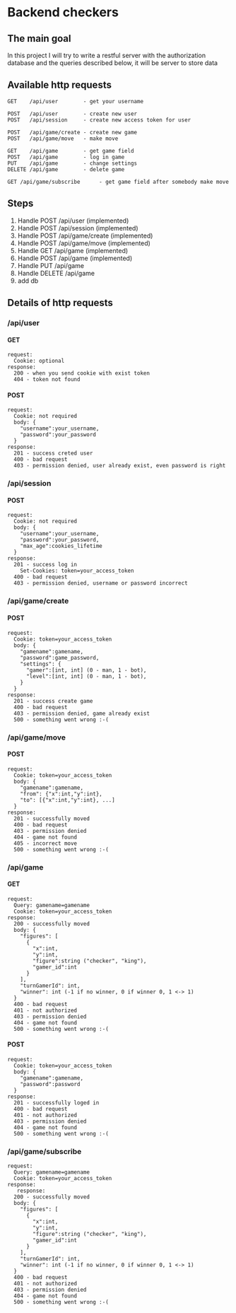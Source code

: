 # Backend checkers

## The main goal
In this project I will try to write a restful server with the authorization database and the queries described below,
it will be server to store data

## Available http requests
    GET    /api/user        - get your username

    POST   /api/user        - create new user 
    POST   /api/session     - create new access token for user 
    
    POST   /api/game/create - create new game
    POST   /api/game/move   - make move
    
    GET    /api/game        - get game field
    POST   /api/game        - log in game
    PUT    /api/game        - change settings
    DELETE /api/game        - delete game

    GET /api/game/subscribe      - get game field after somebody make move
    
    
## Steps
1. Handle POST   /api/user (implemented)
2. Handle POST   /api/session (implemented)
3. Handle POST   /api/game/create (implemented)
4. Handle POST   /api/game/move (implemented)
5. Handle GET    /api/game (implemented)
6. Handle POST   /api/game (implemented)
7. Handle PUT    /api/game 
8. Handle DELETE /api/game 
9. add db

## Details of http requests
### /api/user
#### GET
    request:
      Cookie: optional
    response:
      200 - when you send cookie with exist token
      404 - token not found
#### POST
    request:
      Cookie: not required
      body: {
        "username":your_username, 
        "password":your_password
      }
    response:
      201 - success creted user
      400 - bad request
      403 - permission denied, user already exist, even password is right
### /api/session
#### POST
    request:
      Cookie: not required
      body: {
        "username":your_username, 
        "password":your_password,
        "max_age":cookies_lifetime
      }
    response:
      201 - success log in
        Set-Cookies: token=your_access_token
      400 - bad request
      403 - permission denied, username or password incorrect
### /api/game/create
#### POST
    request:
      Cookie: token=your_access_token
      body: {
        "gamename":gamename, 
        "password":game_password,
        "settings": {
          "gamer":[int, int] (0 - man, 1 - bot),
          "level":[int, int] (0 - man, 1 - bot),
        }
      }
    response:
      201 - success create game
      400 - bad request
      403 - permission denied, game already exist
      500 - something went wrong :-(
### /api/game/move
#### POST
    request:
      Cookie: token=your_access_token
      body: {
        "gamename":gamename, 
        "from": {"x":int,"y":int},
        "to": [{"x":int,"y":int}, ...]
      }
    response:
      201 - successfully moved
      400 - bad request
      403 - permission denied
      404 - game not found
      405 - incorrect move
      500 - something went wrong :-(
### /api/game
#### GET
    request:
      Query: gamename=gamename
      Cookie: token=your_access_token
    response:
      200 - successfully moved
      body: {
        "figures": [
          {
            "x":int, 
            "y":int, 
            "figure":string ("checker", "king"), 
            "gamer_id":int
          }
        ],
        "turnGamerId": int,
        "winner": int (-1 if no winner, 0 if winner 0, 1 <-> 1)
      }
      400 - bad request
      401 - not authorized
      403 - permission denied
      404 - game not found
      500 - something went wrong :-(
#### POST
    request:
      Cookie: token=your_access_token
      body: {
        "gamename":gamename,
        "password":password
      }
    response:
      201 - successfully loged in
      400 - bad request
      401 - not authorized
      403 - permission denied
      404 - game not found
      500 - something went wrong :-(
### /api/game/subscribe
    request:
      Query: gamename=gamename
      Cookie: token=your_access_token
    response:
       response:
      200 - successfully moved
      body: {
        "figures": [
          {
            "x":int, 
            "y":int, 
            "figure":string ("checker", "king"), 
            "gamer_id":int
          }
        ],
        "turnGamerId": int,
        "winner": int (-1 if no winner, 0 if winner 0, 1 <-> 1)
      }
      400 - bad request
      401 - not authorized
      403 - permission denied
      404 - game not found
      500 - something went wrong :-(


